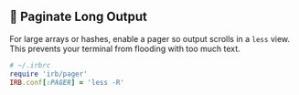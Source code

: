 ## 📖 Paginate Long Output
For large arrays or hashes, enable a pager so output scrolls in a `less` view. This prevents your terminal from flooding with too much text.

```ruby
# ~/.irbrc
require 'irb/pager'
IRB.conf[:PAGER] = 'less -R'
```